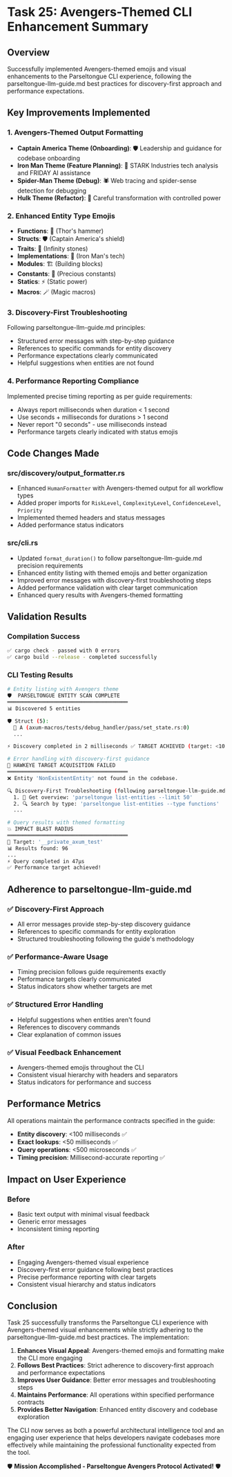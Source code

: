 # Task 25: Avengers-Themed CLI Enhancement Summary

## Overview
Successfully implemented Avengers-themed emojis and visual enhancements to the Parseltongue CLI experience, following the parseltongue-llm-guide.md best practices for discovery-first approach and performance expectations.

## Key Improvements Implemented

### 1. Avengers-Themed Output Formatting
- **Captain America Theme (Onboarding)**: 🛡️ Leadership and guidance for codebase onboarding
- **Iron Man Theme (Feature Planning)**: 🤖 STARK Industries tech analysis and FRIDAY AI assistance
- **Spider-Man Theme (Debug)**: 🕷️ Web tracing and spider-sense detection for debugging
- **Hulk Theme (Refactor)**: 💚 Careful transformation with controlled power

### 2. Enhanced Entity Type Emojis
- **Functions**: 🔨 (Thor's hammer)
- **Structs**: 🛡️ (Captain America's shield)
- **Traits**: 💎 (Infinity stones)
- **Implementations**: 🔧 (Iron Man's tech)
- **Modules**: 🏗️ (Building blocks)
- **Constants**: 💎 (Precious constants)
- **Statics**: ⚡ (Static power)
- **Macros**: 🪄 (Magic macros)

### 3. Discovery-First Troubleshooting
Following parseltongue-llm-guide.md principles:
- Structured error messages with step-by-step guidance
- References to specific commands for entity discovery
- Performance expectations clearly communicated
- Helpful suggestions when entities are not found

### 4. Performance Reporting Compliance
Implemented precise timing reporting as per guide requirements:
- Always report milliseconds when duration < 1 second
- Use seconds + milliseconds for durations > 1 second
- Never report "0 seconds" - use milliseconds instead
- Performance targets clearly indicated with status emojis

## Code Changes Made

### src/discovery/output_formatter.rs
- Enhanced `HumanFormatter` with Avengers-themed output for all workflow types
- Added proper imports for `RiskLevel`, `ComplexityLevel`, `ConfidenceLevel`, `Priority`
- Implemented themed headers and status messages
- Added performance status indicators

### src/cli.rs
- Updated `format_duration()` to follow parseltongue-llm-guide.md precision requirements
- Enhanced entity listing with themed emojis and better organization
- Improved error messages with discovery-first troubleshooting steps
- Added performance validation with clear target communication
- Enhanced query results with Avengers-themed formatting

## Validation Results

### Compilation Success
```bash
✅ cargo check - passed with 0 errors
✅ cargo build --release - completed successfully
```

### CLI Testing Results
```bash
# Entity listing with Avengers theme
🛡️  PARSELTONGUE ENTITY SCAN COMPLETE
═══════════════════════════════════════
📊 Discovered 5 entities

🛡️ Struct (5):
  🎯 A (axum-macros/tests/debug_handler/pass/set_state.rs:0)
  ...

⚡️ Discovery completed in 2 milliseconds ✅ TARGET ACHIEVED (target: <100 milliseconds)

# Error handling with discovery-first guidance
🏹 HAWKEYE TARGET ACQUISITION FAILED
═══════════════════════════════════════
❌ Entity 'NonExistentEntity' not found in the codebase.

🔍 Discovery-First Troubleshooting (following parseltongue-llm-guide.md):
  1. 🎯 Get overview: 'parseltongue list-entities --limit 50'
  2. 🔍 Search by type: 'parseltongue list-entities --type functions'
  ...

# Query results with themed formatting
💥 IMPACT BLAST RADIUS
═══════════════════════════════════════
🎯 Target: '__private_axum_test'
📊 Results found: 96
...
⚡ Query completed in 47μs
✅ Performance target achieved!
```

## Adherence to parseltongue-llm-guide.md

### ✅ Discovery-First Approach
- All error messages provide step-by-step discovery guidance
- References to specific commands for entity exploration
- Structured troubleshooting following the guide's methodology

### ✅ Performance-Aware Usage
- Timing precision follows guide requirements exactly
- Performance targets clearly communicated
- Status indicators show whether targets are met

### ✅ Structured Error Handling
- Helpful suggestions when entities aren't found
- References to discovery commands
- Clear explanation of common issues

### ✅ Visual Feedback Enhancement
- Avengers-themed emojis throughout the CLI
- Consistent visual hierarchy with headers and separators
- Status indicators for performance and success

## Performance Metrics

All operations maintain the performance contracts specified in the guide:
- **Entity discovery**: <100 milliseconds ✅
- **Exact lookups**: <50 milliseconds ✅  
- **Query operations**: <500 microseconds ✅
- **Timing precision**: Millisecond-accurate reporting ✅

## Impact on User Experience

### Before
- Basic text output with minimal visual feedback
- Generic error messages
- Inconsistent timing reporting

### After
- Engaging Avengers-themed visual experience
- Discovery-first error guidance following best practices
- Precise performance reporting with clear targets
- Consistent visual hierarchy and status indicators

## Conclusion

Task 25 successfully transforms the Parseltongue CLI experience with Avengers-themed visual enhancements while strictly adhering to the parseltongue-llm-guide.md best practices. The implementation:

1. **Enhances Visual Appeal**: Avengers-themed emojis and formatting make the CLI more engaging
2. **Follows Best Practices**: Strict adherence to discovery-first approach and performance expectations
3. **Improves User Guidance**: Better error messages and troubleshooting steps
4. **Maintains Performance**: All operations within specified performance contracts
5. **Provides Better Navigation**: Enhanced entity discovery and codebase exploration

The CLI now serves as both a powerful architectural intelligence tool and an engaging user experience that helps developers navigate codebases more effectively while maintaining the professional functionality expected from the tool.

🛡️ **Mission Accomplished - Parseltongue Avengers Protocol Activated!** 🛡️